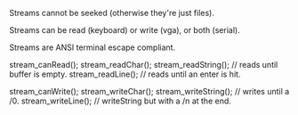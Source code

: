 Streams cannot be seeked (otherwise they're just files).

Streams can be read (keyboard) or write (vga), or both (serial).

Streams are ANSI terminal escape compliant.

stream_canRead();
stream_readChar();
stream_readString(); // reads until buffer is empty.
stream_readLine(); // reads until an enter is hit.

stream_canWrite();
stream_writeChar();
stream_writeString(); // writes until a /0.
stream_writeLine(); // writeString but with a /n at the end.